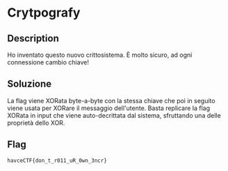 # Crytpografy
## Description
Ho inventato questo nuovo crittosistema. È molto sicuro, ad ogni connessione cambio chiave!

## Soluzione
La flag viene XORata byte-a-byte con la stessa chiave che poi in seguito viene usata per XORare il messaggio dell'utente.
Basta replicare la flag XORata in input che viene auto-decrittata dal sistema, sfruttando una delle proprietà dello XOR.

## Flag
`havceCTF{don_t_r011_uR_0wn_3ncr}`
